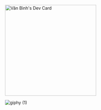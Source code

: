 
<a href="https://app.daily.dev/binhstatic"><img src="https://api.daily.dev/devcards/75a080b80d1149feb52cd8391427b454.png?r=xmn" width="300" alt="Văn Bình's Dev Card"/></a>

<span>![giphy (1)](https://user-images.githubusercontent.com/65479519/224552388-947f4bf7-6f8c-4597-9826-aed0f269780f.gif)</span>
